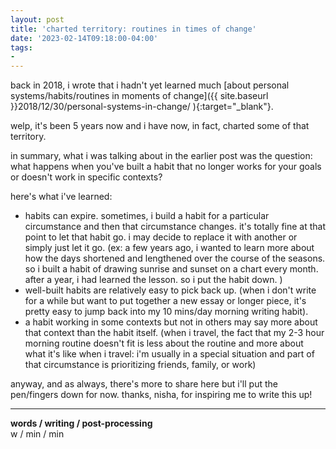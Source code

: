 ```yaml
---
layout: post
title: 'charted territory: routines in times of change'
date: '2023-02-14T09:18:00-04:00'
tags:
- 
--- 
```







back in 2018, i wrote that i hadn't yet learned much [about personal systems/habits/routines in moments of change]({{ site.baseurl }}2018/12/30/personal-systems-in-change/ ){:target="_blank"}.

welp, it's been 5 years now and i have now, in fact, charted some of that territory. 

in summary, what i was talking about in the earlier post was the question: what happens when you've built a habit that no longer works for your goals or doesn't work in specific contexts? 

here's what i've learned:

* habits can expire. sometimes, i build a habit for a particular circumstance and then that circumstance changes. it's totally fine at that point to let that habit go. i may decide to replace it with another or simply just let it go. (ex: a few years ago, i wanted to learn more about how the days shortened and lengthened over the course of the seasons. so i built a habit of drawing sunrise and sunset on a chart every month. after a year, i had learned the lesson. so i put the habit down. )
* well-built habits are relatively easy to pick back up. (when i don't write for a while but want to put together a new essay or longer piece, it's pretty easy to jump back into my 10 mins/day morning writing habit). 
* a habit working in some contexts but not in others may say more about that context than the habit itself. (when i travel, the fact that my 2-3 hour morning routine doesn't fit is less about the routine and more about what it's like when i travel: i'm usually in a special situation and part of that circumstance is prioritizing friends, family, or work)

anyway, and as always, there's more to share here but i'll put the pen/fingers down for now. thanks, nisha, for inspiring me to write this up!




---


<!-- hyperlink bank -->


<!-- &#042; = asterisk -->
<!-- &#039; = single quote '-->

**words / writing / post-processing**  
w / min / min